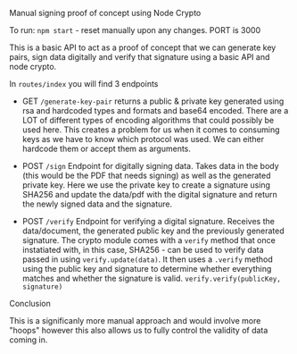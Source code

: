 Manual signing proof of concept using Node Crypto

To run: `npm start` - reset manually upon any changes. PORT is 3000

This is a basic API to act as a proof of concept that we can generate key pairs, sign data digitally and verify that signature using a basic API and node crypto.

In `routes/index` you will find 3 endpoints

- GET `/generate-key-pair` returns a public & private key generated using rsa and hardcoded types and formats and base64 encoded. There are a LOT of different types of encoding algorithms that could possibly be used here. This creates a problem for us when it comes to consuming keys as we have to know which protocol was used. We can either hardcode them or accept them as arguments.

- POST `/sign` Endpoint for digitally signing data. Takes data in the body (this would be the PDF that needs signing) as well as the generated private key. Here we use the private key to create a signature using SHA256 and update the data/pdf with the digital signature and return the newly signed data and the signature.

- POST `/verify` Endpoint for verifying a digital signature. Receives the data/document, the generated public key and the previously generated signature. The crypto module comes with a `verify` method that once instatiated with, in this case, SHA256 - can be used to verify data passed in using `verify.update(data)`. It then uses a `.verify` method using the public key and signature to determine whether everything matches and whether the signature is valid. `verify.verify(publicKey, signature)`


Conclusion

This is a significanly more manual approach and would involve more "hoops" however this also allows us to fully control the validity of data coming in.